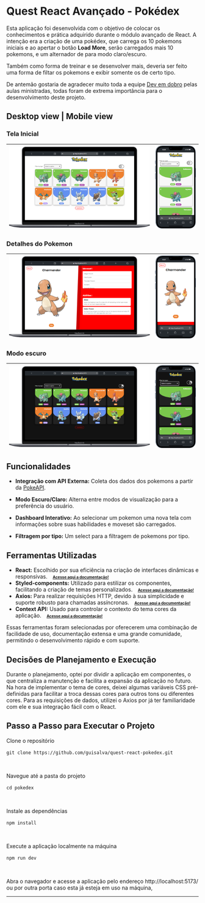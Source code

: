 # Quest React Avançado - Pokédex

Esta aplicação foi desenvolvida com o objetivo de colocar os conhecimentos e prática adquirido durante o módulo avançado de React. A intenção era a criação de uma pokédex, que carrega os 10 pokemons iniciais e ao apertar o botão <b>Load More</b>, serão carregados mais 10 pokemons, e um alternador de para modo claro/escuro.

Também como forma de treinar e se desenvolver mais, deveria ser feito uma forma de filtar os pokemons e exibir somente os de certo tipo.

De antemão gostaria de agradecer muito toda a equipe <a href="https://www.instagram.com/devemdobro/" target="_blank">Dev em dobro</a> pelas aulas ministradas, todas foram de extrema importância para o desenvolvimento deste projeto.

## Desktop view | Mobile view

### Tela Inicial
| ![Pokedex Web View](./src/assets/screenshots/pokedex_web_view.png) | ![Pokedex Mobile View](./src/assets/screenshots/pokedex_mobile_view.png) |
| ------------------------------------------------------------------ | ------------------------------------------------------------------------ |

### Detalhes do Pokemon
| ![Pokedex Web View 2](./src/assets/screenshots/pokedex_web_view2.png) | ![Pokedex Mobile View 2](./src/assets/screenshots/pokedex_mobile_view2.png) |
| --------------------------------------------------------------------- | --------------------------------------------------------------------------- |

### Modo escuro
| ![Pokedex Web View 2](./src/assets/screenshots/pokedex_darkmode_view.png) | ![Pokedex Mobile View 2](./src/assets/screenshots/pokedex_darkmode_view2.png) |
| --------------------------------------------------------------------- | --------------------------------------------------------------------------- |

## Funcionalidades

- <b>Integração com API Externa:</b> Coleta dos dados dos pokemons a partir da <a href="https://pokeapi.co/" target="_blank">PokeAPI</a>.
- <b>Modo Escuro/Claro:</b> Alterna entre modos de visualização para a preferência do usuário.

- <b>Dashboard Interativo:</b> Ao selecionar um pokemon uma nova tela com informações sobre suas habilidades e moveset são carregados.
- <b>Filtragem por tipo:</b> Um select para a filtragem de pokemons por tipo.

## Ferramentas Utilizadas

- <b>React:</b> Escolhido por sua eficiência na criação de interfaces dinâmicas e responsivas. <span style="font-size: 10px; font-weight: 700; margin-left: 10px"><a href="https://react.dev/" target="_blank">Acesse aqui a documentação!</a><span>
- <b>Styled-components:</b> Utilizado para estilizar os componentes, facilitando a criação de temas personalizados. <span style="font-size: 10px; font-weight: 700; margin-left: 10px"><a href="https://styled-components.com/" target="_blank">Acesse aqui a documentação!</a><span>
- <b>Axios:</b> Para realizar requisições HTTP, devido à sua simplicidade e suporte robusto para chamadas assíncronas. <span style="font-size: 10px; font-weight: 700; margin-left: 10px"><a href="https://axios-http.com/ptbr/docs/intro" target="_blank">Acesse aqui a documentação!</a><span>
- <b>Context API:</b> Usado para controlar o contexto do tema cores da aplicação. <span style="font-size: 10px; font-weight: 700; margin-left: 10px"><a href="https://react.dev/reference/react/createContext" target="_blank">Acesse aqui a documentação!</a><span>

Essas ferramentas foram selecionadas por oferecerem uma combinação de facilidade de uso, documentação extensa e uma grande comunidade, permitindo o desenvolvimento rápido e com suporte.

## Decisões de Planejamento e Execução
Durante o planejamento, optei por dividir a aplicação em componentes, o que centraliza a manutenção e facilita a expansão da aplicação no futuro. Na hora de implementar o tema de cores, deixei algumas variáveis CSS pré-definidas para facilitar a troca dessas cores para outros tons ou diferentes cores. Para as requisições de dados, utilizei o Axios por já ter familiaridade com ele e sua integração fácil com o React.

## Passo a Passo para Executar o Projeto

Clone o repositório

```
git clone https://github.com/guisalva/quest-react-pokedex.git
```

<br />

Navegue até a pasta do projeto

```
cd pokedex
```

<br />

Instale as dependências

```
npm install
```

<br />

Execute a aplicação localmente na máquina

```
npm run dev
```

<br />

Abra o navegador e acesse a aplicação pelo endereço http://localhost:5173/ ou por outra porta caso esta já esteja em uso na máquina,

---